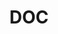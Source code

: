 ---
name: George Cook*
department: Department of Commerce
sub-department: Bureau of the Census^
title: DOC
---